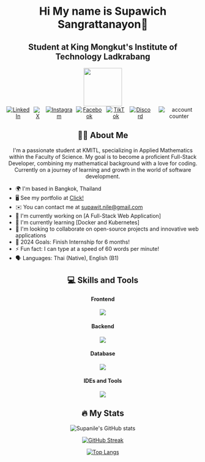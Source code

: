 <div align="center">
    
# Hi My name is Supawich Sangrattanayon👋

## Student at King Mongkut's Institute of Technology Ladkrabang

<img src="https://media.giphy.com/media/v1.Y2lkPTc5MGI3NjExb282N3h2cWlwaHd6ZW1yM3g3MXE0NWw0YWh1enJtdDZxbHZjN3R0NSZlcD12MV9pbnRlcm5hbF9naWZfYnlfaWQmY3Q9Zw/3oKIPnAiaMCws8nOsE/giphy.gif" width="100"/>

<div style="display: flex; gap: 10px; align-items: center;">
    <a href="https://www.linkedin.com/in/supawit-sang/" target="_blank" rel="noopener noreferrer">
        <img src="https://img.shields.io/badge/LinkedIn-0077B5?style=for-the-badge&logo=linkedin&logoColor=white" alt="LinkedIn">
    </a>
    <a href="https://x.com/supanile" target="_blank" rel="noopener noreferrer">
        <img src="https://img.shields.io/badge/X-000000?style=for-the-badge&logo=x&logoColor=white" alt="X">
    </a>
    <a href="https://www.instagram.com/revernire/" target="_blank" rel="noopener noreferrer">
        <img src="https://img.shields.io/badge/Instagram-E4405F?style=for-the-badge&logo=instagram&logoColor=white" alt="Instagram">
    </a>
    <a href="https://www.facebook.com/nnninenoiz" target="_blank" rel="noopener noreferrer">
        <img src="https://img.shields.io/badge/Facebook-1877F2?style=for-the-badge&logo=facebook&logoColor=white" alt="Facebook">
    </a>
    <a href="https://www.tiktok.com/@supawitsaeng" target="_blank" rel="noopener noreferrer">
        <img src="https://img.shields.io/badge/TikTok-000000?style=for-the-badge&logo=tiktok&logoColor=white" alt="TikTok">
    </a>
    <a href="https://discord.com/users/525156998401097741" target="_blank" rel="noopener noreferrer">
        <img src="https://img.shields.io/badge/Discord-5865F2?style=for-the-badge&logo=discord&logoColor=white" alt="Discord">
    </a>
    <br>
    <img src="https://komarev.com/ghpvc/?username=supanile&style=flat-square&color=blue" alt="account counter"/>
</div>


</div>

<div align="center">
  
## :woman_technologist: About Me 

I'm a passionate student at KMITL, specializing in Applied Mathematics within the Faculty of Science. My goal is to become a proficient Full-Stack Developer, combining my mathematical background with a love for coding. Currently on a journey of learning and growth in the world of software development.

</div>

* 🌍 I'm based in Bangkok, Thailand
* 🖥️ See my portfolio at [Click!](#)
* ✉️ You can contact me at supawit.nile@gmail.com
* 🔭 I'm currently working on [A Full-Stack Web Application]
* 🌱 I'm currently learning [Docker and Kubernetes]
* 👯 I'm looking to collaborate on open-source projects and innovative web applications
* 🥅 2024 Goals: Finish Internship for 6 months!
* ⚡ Fun fact: I can type at a speed of 60 words per minute!
* 🗣 Languages: Thai (Native), English (B1)

<div align="center">
  
## 💻 Skills and Tools 

#### Frontend
![](https://skillicons.dev/icons?i=html,css,js,react,vue,bootstrap,tailwind,materialui,jquery,flutter,kotlin)

#### Backend
![](https://skillicons.dev/icons?i=nodejs,express,java,spring,php,go,java,c,cpp)

#### Database
![](https://skillicons.dev/icons?i=mysql,mongodb,postgresql)

#### IDEs and Tools
![](https://skillicons.dev/icons?i=vscode,eclipse,git,github,postman,figma)

## :fire: My Stats 

![Supanile's GitHub stats](https://github-readme-stats.vercel.app/api?username=supanile&show_icons=true&theme=tokyonight)

[![GitHub Streak](http://github-readme-streak-stats.herokuapp.com?user=supanile&theme=tokyonight&background=1a1b27)](https://git.io/streak-stats)

[![Top Langs](https://github-readme-stats.vercel.app/api/top-langs/?username=supanile&layout=compact&theme=tokyonight)](https://github.com/anuraghazra/github-readme-stats)

</div>
